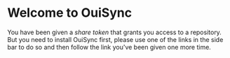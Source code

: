 # Welcome to OuiSync

You have been given a _share token_ that grants you access to a repository.
But you need to install OuiSync first, please use one of the links in the side bar to do so
and then follow the link you've been given one more time.
